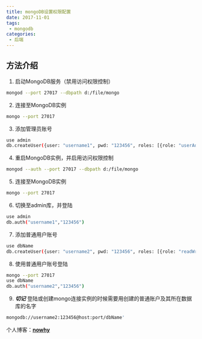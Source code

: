```yaml
---
title: mongoDB设置权限配置  
date: 2017-11-01
tags:
 - mongodb
categories: 
 - 后端
---
```


## 方法介绍
1. 启动MongoDB服务（禁用访问权限控制）
```bash
mongod --port 27017 --dbpath d:/file/mongo
```    
2. 连接至MongoDB实例

```bash
mongo --port 27017
```
3. 添加管理员账号
```bash
use admin
db.createUser({user: "username1", pwd: "123456", roles: [{role: "userAdminAnyDatabase", db: "admin"}]})
```
4. 重启MongoDB实例，并启用访问权限控制
```bash
mongod --auth --port 27017 --dbpath d:/file/mongo
```
5. 连接至MongoDB实例
```bash
mongo --port 27017
```
6. 切换至admin库，并登陆
```bash
use admin
db.auth("username1","123456")
```
7. 添加普通用户账号
```bash
use dbName
db.createUser({user: "username2", pwd: "123456", roles: [{role: "readWrite", db: "dbName"}]})
```
8. 使用普通用户账号登陆
```bash
mongo --port 27017
use dbName
db.auth("username2","123456")
```
9. **_切记_** 登陆或创建mongo连接实例的时候需要用创建的普通账户及其所在数据库的名字
  ```bash  
mongodb://username2:123456@host:port/dbName'
```

个人博客：[**nowhy**](https://jmatic.club) 